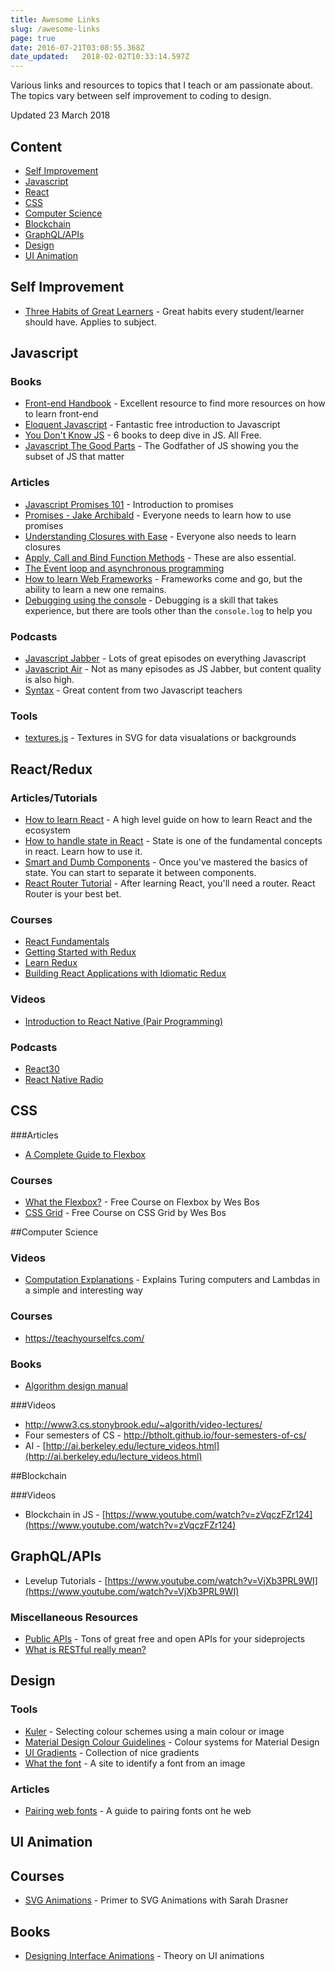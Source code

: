 ```yaml
---
title: Awesome Links
slug: /awesome-links
page: true
date: 2016-07-21T03:08:55.368Z
date_updated:   2018-02-02T10:33:14.597Z
---
```


Various links and resources to topics that I teach or am passionate about. The topics vary between self improvement to coding to design.

Updated 23 March 2018

## Content

* [Self Improvement](#self-improvement)
* [Javascript](#javascript)
* [React](#reactredux)
* [CSS](#css)
* [Computer Science](#computer-science)
* [Blockchain](#blockchain)
* [GraphQL/APIs](#graphqlapis)
* [Design](#design)
* [UI Animation](#uianimation)

## Self Improvement

* [Three Habits of Great Learners](https://developertea.simplecast.fm/episodes/41953-three-habits-of-great-learners) - Great habits every student/learner should have. Applies to subject.

## Javascript

### Books

* [Front-end Handbook](https://frontendmasters.com/books/front-end-handbook/) - Excellent resource to find more resources on how to learn front-end
* [Eloquent Javascript](http://eloquentjavascript.net/) - Fantastic free introduction to Javascript
* [You Don't Know JS](https://github.com/getify/You-Dont-Know-JS) - 6 books to deep dive in JS. All Free.
* [Javascript The Good Parts](http://shop.oreilly.com/product/9780596517748.do) - The Godfather of JS showing you the subset of JS that matter

### Articles

* [Javascript Promises 101](https://bitsofco.de/javascript-promises-101/) - Introduction to promises
* [Promises - Jake Archibald](http://www.html5rocks.com/en/tutorials/es6/promises/) - Everyone needs to learn how to use promises
* [Understanding Closures with Ease](http://javascriptissexy.com/understand-javascript-closures-with-ease/) - Everyone also needs to learn closures
* [Apply, Call and Bind Function Methods](http://javascriptissexy.com/javascript-apply-call-and-bind-methods-are-essential-for-javascript-professionals/) - These are also essential.
* [The Event loop and asynchronous programming](https://blog.sessionstack.com/how-javascript-works-event-loop-and-the-rise-of-async-programming-5-ways-to-better-coding-with-2f077c4438b5)
* [How to learn Web Frameworks](https://medium.com/shopify-ux/how-to-learn-web-frameworks-9d447cb71e68#.37u90zm8j) - Frameworks come and go, but the ability to learn a new one remains.
* [Debugging using the console](https://medium.com/appsflyer/10-tips-for-javascript-debugging-like-a-pro-with-console-7140027eb5f6) - Debugging is a skill that takes experience, but there are tools other than the `console.log` to help you

### Podcasts

* [Javascript Jabber](https://devchat.tv/js-jabber) - Lots of great episodes on everything Javascript
* [Javascript Air](https://javascriptair.com/) - Not as many episodes as JS Jabber, but content quality is also high.
* [Syntax](https://syntax.fm/) - Great content from two Javascript teachers

### Tools

* [textures.js](https://riccardoscalco.github.io/textures/git) - Textures in SVG for data visualations or backgrounds

## React/Redux

### Articles/Tutorials

* [How to learn React](https://github.com/petehunt/react-howto) - A high level guide on how to learn React and the ecosystem
* [How to handle state in React](https://medium.com/react-ecosystem/how-to-handle-state-in-react-6f2d3cd73a0c#.dt1zml15h) - State is one of the fundamental concepts in react. Learn how to use it.
* [Smart and Dumb Components](https://medium.com/@dan_abramov/smart-and-dumb-components-7ca2f9a7c7d0#.9m4l6nenv) - Once you've mastered the basics of state. You can start to separate it between components.
* [React Router Tutorial](https://github.com/reactjs/react-router-tutorial) - After learning React, you'll need a router. React Router is your best bet.

### Courses

* [React Fundamentals](https://egghead.io/courses/react-fundamentals)
* [Getting Started with Redux](https://egghead.io/courses/getting-started-with-redux)
* [Learn Redux](http://learnredux.com/)
* [Building React Applications with Idiomatic Redux](https://egghead.io/courses/building-react-applications-with-idiomatic-redux)

### Videos

* [Introduction to React Native (Pair Programming)](https://www.youtube.com/watch?v=r5OPRhelEIU)

### Podcasts

* [React30](https://react30.com/)
* [React Native Radio](https://devchat.tv/react-native-radio)

## CSS

###Articles

* [A Complete Guide to Flexbox](https://css-tricks.com/snippets/css/a-guide-to-flexbox/)

### Courses

* [What the Flexbox?](http://flexbox.io/) - Free Course on Flexbox by Wes Bos
* [CSS Grid](https://cssgrid.io/) - Free Course on CSS Grid by Wes Bos

##Computer Science

### Videos

* [Computation Explanations](https://www.destroyallsoftware.com/screencasts/catalog/computing-by-constructing) - Explains Turing computers and Lambdas in a simple and interesting way

### Courses

* https://teachyourselfcs.com/

### Books

* [Algorithm design manual](https://github.com/haseebr/competitive-programming/blob/master/Materials/The%20Algorithm%20Design%20Manual%20by%20Steven%20S.%20Skiena.pdf)

###Videos

* http://www3.cs.stonybrook.edu/~algorith/video-lectures/
* Four semesters of CS - http://btholt.github.io/four-semesters-of-cs/
* AI - [http://ai.berkeley.edu/lecture_videos.html](http://ai.berkeley.edu/lecture_videos.html)

##Blockchain

###Videos

* Blockchain in JS - [https://www.youtube.com/watch?v=zVqczFZr124](https://www.youtube.com/watch?v=zVqczFZr124)

## GraphQL/APIs

* Levelup Tutorials - [https://www.youtube.com/watch?v=VjXb3PRL9WI](https://www.youtube.com/watch?v=VjXb3PRL9WI)

### Miscellaneous Resources

* [Public APIs](https://github.com/toddmotto/public-apis) - Tons of great free and open APIs for your sideprojects
* [What is RESTful really mean?](https://www.sitepoint.com/what-does-restful-really-mean/)

## Design

### Tools

* [Kuler](http://kuler.adobe.com/) - Selecting colour schemes using a main colour or image
* [Material Design Colour Guidelines](https://material.io/guidelines/style/color.html#color-color-system) - Colour systems for Material Design
* [UI Gradients](https://uigradients.com) - Collection of nice gradients
* [What the font](https://www.myfonts.com/WhatTheFont/) - A site to identify a font from an image

### Articles

* [Pairing web fonts](https://webdesign.tutsplus.com/articles/a-beginners-guide-to-pairing-fonts--webdesign-5706) - A guide to pairing fonts ont he web

## UI Animation

## Courses

* [SVG Animations](https://frontendmasters.com/courses/svg-animation/) - Primer to SVG Animations with Sarah Drasner

## Books

* [Designing Interface Animations](https://www.amazon.com/Designing-Interface-Animation-Meaningful-Experience/dp/1933820322) - Theory on UI animations
